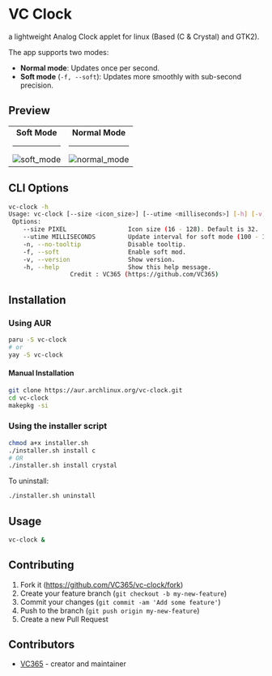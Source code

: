 VC Clock
========
a lightweight Analog Clock applet for linux (Based (C & Crystal) and GTK2).

The app supports two modes:

- **Normal mode**: Updates once per second.
- **Soft mode** (`-f, --soft`): Updates more smoothly with sub-second precision.

Preview
-------
<div align="center"><table><tr>
    <td align="center">
      <b>Soft Mode</b><hr>
      <img src="https://github.com/VC365/vc-clock/blob/main/assets/soft_mode.gif" alt="soft_mode" />
    </td>
    <td align="center">
      <b>Normal Mode</b><hr>
      <img src="https://github.com/VC365/vc-clock/blob/main/assets/normal_mode.gif" alt="normal_mode" />
    </td>
  </tr></table></div>

CLI Options
-----------
```bash
vc-clock -h
Usage: vc-clock [--size <icon_size>] [--utime <milliseconds>] [-h] [-v] [-f] [-n]
 Options:
    --size PIXEL                 Icon size (16 - 128). Default is 32.
    --utime MILLISECONDS         Update interval for soft mode (100 - 1000). Default is 240.
    -n, --no-tooltip             Disable tooltip.
    -f, --soft                   Enable soft mod.
    -v, --version                Show version.
    -h, --help                   Show this help message.
                 Credit : VC365 (https://github.com/VC365) 
```

Installation
------------
### Using AUR

```bash
paru -S vc-clock
# or
yay -S vc-clock
```
#### Manual Installation
```bash
git clone https://aur.archlinux.org/vc-clock.git
cd vc-clock
makepkg -si
```
### Using the installer script

```bash
chmod a+x installer.sh
./installer.sh install c
# OR
./installer.sh install crystal
```

To uninstall:

```bash
./installer.sh uninstall
```

Usage
-----
```bash
vc-clock &
```

## Contributing

1. Fork it (<https://github.com/VC365/vc-clock/fork>)
2. Create your feature branch (`git checkout -b my-new-feature`)
3. Commit your changes (`git commit -am 'Add some feature'`)
4. Push to the branch (`git push origin my-new-feature`)
5. Create a new Pull Request

## Contributors

- [VC365](https://github.com/VC365) - creator and maintainer
